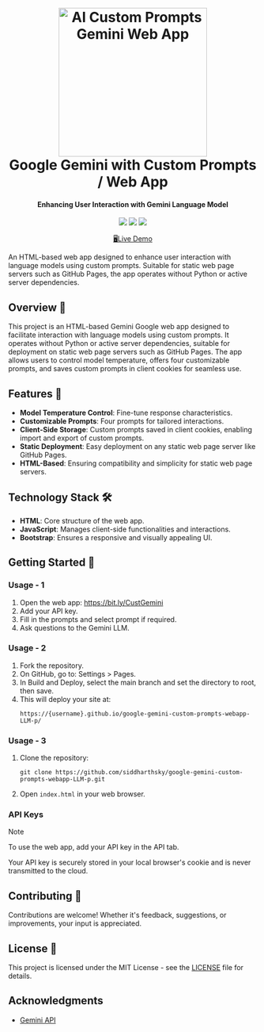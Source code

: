 <h1 align="center">
  <br>
  <a href="https://github.com/siddharthsky/google-gemini-custom-prompts-webapp-LLM-p"><img src="https://i.imgur.com/d7yKYKD.png" alt="AI Custom Prompts Gemini Web App" width="300" ></a>
  <br>
   Google Gemini with Custom Prompts / Web App
  <br>
</h1>

<h4 align="center">Enhancing User Interaction with Gemini Language Model</h4>

<p align="center">
  <a href="https://github.com/siddharthsky/google-gemini-custom-prompts-webapp-LLM-p/issues"><img src="https://img.shields.io/github/issues/siddharthsky/google-gemini-custom-prompts-webapp-LLM-p"></a> 
  <a href="https://github.com/siddharthsky/google-gemini-custom-prompts-webapp-LLM-p/stargazers"><img src="https://img.shields.io/github/stars/siddharthsky/google-gemini-custom-prompts-webapp-LLM-p"></a>
  <a href="https://github.com/siddharthsky/google-gemini-custom-prompts-webapp-LLM-p/blob/main/LICENSE">
    <img src="https://img.shields.io/badge/License-MIT-blue.svg">
  </a>
</p>


<p align="center">
  <a href="https://bit.ly/CustGemini">🖥️Live Demo</a>
</p>



An HTML-based web app designed to enhance user interaction with language models using custom prompts. Suitable for static web page servers such as GitHub Pages, the app operates without Python or active server dependencies.

## Overview 📝

This project is an HTML-based Gemini Google web app designed to facilitate interaction with language models using custom prompts. It operates without Python or active server dependencies, suitable for deployment on static web page servers such as GitHub Pages. The app allows users to control model temperature, offers four customizable prompts, and saves custom prompts in client cookies for seamless use.

## Features 🚀

- **Model Temperature Control**: Fine-tune response characteristics.
- **Customizable Prompts**: Four prompts for tailored interactions.
- **Client-Side Storage**: Custom prompts saved in client cookies, enabling import and export of custom prompts.
- **Static Deployment**: Easy deployment on any static web page server like GitHub Pages.
- **HTML-Based**: Ensuring compatibility and simplicity for static web page servers.

## Technology Stack 🛠️

- **HTML**: Core structure of the web app.
- **JavaScript**: Manages client-side functionalities and interactions.
- **Bootstrap**: Ensures a responsive and visually appealing UI.

## Getting Started 🚀

### Usage - 1

1. Open the web app: https://bit.ly/CustGemini
2. Add your API key.
3. Fill in the prompts and select prompt if required.
4. Ask questions to the Gemini LLM.


### Usage - 2

1. Fork the repository.
2. On GitHub, go to: Settings > Pages.
3. In Build and Deploy, select the main branch and set the directory to root, then save.
4. This will deploy your site at:
    ```
    https://{username}.github.io/google-gemini-custom-prompts-webapp-LLM-p/
    ```

### Usage - 3

1. Clone the repository:
    ```
    git clone https://github.com/siddharthsky/google-gemini-custom-prompts-webapp-LLM-p.git
    ```
2. Open `index.html` in your web browser.

### API Keys

> [!NOTE]  
> To use the web app, add your API key in the API tab.
>
> Your API key is securely stored in your local browser's cookie and is never transmitted to the cloud.

## Contributing 🤝

Contributions are welcome! Whether it's feedback, suggestions, or improvements, your input is appreciated.

## License 📜

This project is licensed under the MIT License - see the [LICENSE](LICENSE) file for details.

## Acknowledgments

- [Gemini API](https://ai.google.dev/)
